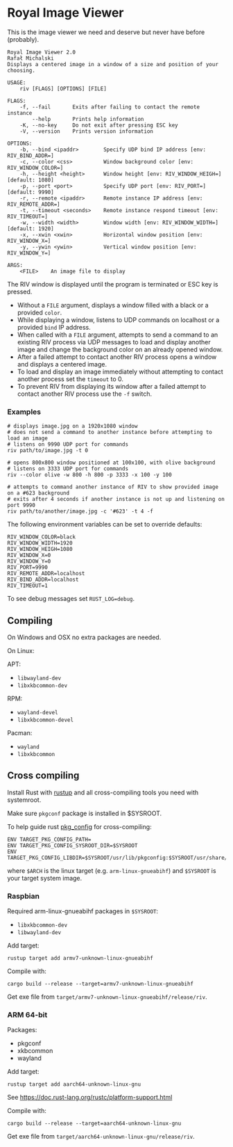 Royal Image Viewer
==================

This is the image viewer we need and deserve but never have before (probably).

```
Royal Image Viewer 2.0
Rafał Michalski
Displays a centered image in a window of a size and position of your choosing.

USAGE:
    riv [FLAGS] [OPTIONS] [FILE]

FLAGS:
    -f, --fail       Exits after failing to contact the remote instance
        --help       Prints help information
    -K, --no-key     Do not exit after pressing ESC key
    -V, --version    Prints version information

OPTIONS:
    -b, --bind <ipaddr>        Specify UDP bind IP address [env: RIV_BIND_ADDR=]
    -c, --color <css>          Window background color [env: RIV_WINDOW_COLOR=]
    -h, --height <height>      Window height [env: RIV_WINDOW_HEIGH=]  [default: 1080]
    -p, --port <port>          Specify UDP port [env: RIV_PORT=]  [default: 9990]
    -r, --remote <ipaddr>      Remote instance IP address [env: RIV_REMOTE_ADDR=]
    -t, --timeout <seconds>    Remote instance respond timeout [env: RIV_TIMEOUT=]
    -w, --width <width>        Window width [env: RIV_WINDOW_WIDTH=]  [default: 1920]
    -x, --xwin <xwin>          Horizontal window position [env: RIV_WINDOW_X=]
    -y, --ywin <ywin>          Vertical window position [env: RIV_WINDOW_Y=]

ARGS:
    <FILE>    An image file to display
```

The RIV window is displayed until the program is terminated or ESC key is pressed.

* Without a `FILE` argument, displays a window filled with a black or a provided `color`.
* While displaying a window, listens to UDP commands on localhost or a provided `bind` IP address.
* When called with a `FILE` argument, attempts to send a command to an existing RIV process via UDP messages to load and display another image and change the background color on an already opened window.
* After a failed attempt to contact another RIV process opens a window and displays a centered image.
* To load and display an image immediately without attempting to contact another process set the `timeout` to 0.
* To prevent RIV from displaying its window after a failed attempt to contact another RIV process use the `-f` switch.

### Examples

```
# displays image.jpg on a 1920x1080 window
# does not send a command to another instance before attempting to load an image
# listens on 9990 UDP port for commands
riv path/to/image.jpg -t 0

# opens 800x800 window positioned at 100x100, with olive background
# listens on 3333 UDP port for commands
riv --color olive -w 800 -h 800 -p 3333 -x 100 -y 100

# attempts to command another instance of RIV to show provided image on a #623 background
# exits after 4 seconds if another instance is not up and listening on port 9990
riv path/to/another/image.jpg -c '#623' -t 4 -f
```

The following environment variables can be set to override defaults:

```
RIV_WINDOW_COLOR=black
RIV_WINDOW_WIDTH=1920
RIV_WINDOW_HEIGH=1080
RIV_WINDOW_X=0
RIV_WINDOW_Y=0
RIV_PORT=9990
RIV_REMOTE_ADDR=localhost
RIV_BIND_ADDR=localhost
RIV_TIMEOUT=1
```

To see debug messages set `RUST_LOG=debug`.


Compiling
---------

On Windows and OSX no extra packages are needed.

On Linux:

APT:

* `libwayland-dev`
* `libxkbcommon-dev`

RPM:

* `wayland-devel`
* `libxkbcommon-devel`

Pacman:

* `wayland`
* `libxkbcommon`


Cross compiling
---------------

Install Rust with [rustup](https://rustup.rs/) and all cross-compiling tools you need with systemroot.

Make sure `pkgconf` package is installed in $SYSROOT.

To help guide rust [pkg_config](https://crates.io/crates/pkg-config) for cross-compiling:

```
ENV TARGET_PKG_CONFIG_PATH=
ENV TARGET_PKG_CONFIG_SYSROOT_DIR=$SYSROOT
ENV TARGET_PKG_CONFIG_LIBDIR=$SYSROOT/usr/lib/pkgconfig:$SYSROOT/usr/share/pkgconfig:$SYSROOT/usr/lib/$ARCH/pkgconfig
```

where `$ARCH` is the linux target (e.g. `arm-linux-gnueabihf`) and `$SYSROOT` is your target system image.


### Raspbian

Required arm-linux-gnueabihf packages in `$SYSROOT`:

* `libxkbcommon-dev`
* `libwayland-dev`

Add target:

```
rustup target add armv7-unknown-linux-gnueabihf
```

Compile with:

```
cargo build --release --target=armv7-unknown-linux-gnueabihf
```

Get exe file from `target/armv7-unknown-linux-gnueabihf/release/riv`.


### ARM 64-bit

Packages:

* pkgconf
* xkbcommon
* wayland

Add target:

```
rustup target add aarch64-unknown-linux-gnu
```

See https://doc.rust-lang.org/rustc/platform-support.html

Compile with:

```
cargo build --release --target=aarch64-unknown-linux-gnu
```

Get exe file from `target/aarch64-unknown-linux-gnu/release/riv`.
